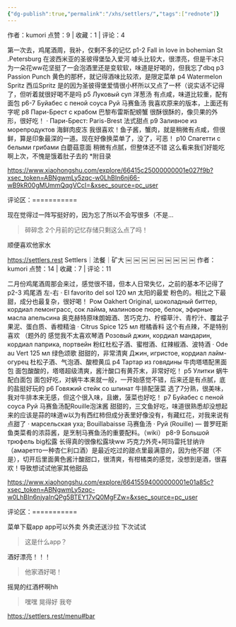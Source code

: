 ```yaml
---
{"dg-publish":true,"permalink":"/xhs/settlers/","tags":["rednote"]}
---
```


作者：kumori
点赞：9   |   收藏：1   |   评论：4

第一次去，鸡尾酒周，我补，仅剩不多的记忆
p1-2 Fall in love in bohemian St .Petersburg 在波西米亚的圣彼得堡坠入爱河 噱头比较大，很漂亮，但是干冰只为一朵花ww花坚挺了一会泡酒里还是变软软，味道是好喝的，但我忘了dbq
p3 Passion Punch 黄色的那杯，就记得酒味比较浓，是限定菜单
p4 Watermelon Spritz 西瓜Spritz 是的因为圣彼得堡爱情很小杯所以又点了一杯（说实话不记得了，但听着就很好喝不是吗
p5 Луковый суп 洋葱汤 有点咸，味道比较重，配有面包
p6-7 Буйабес с пеной соуса Руй 马赛鱼汤 我喜欢原来的版本，上面还有字呢
p8 Пари-Брест с крабом 巴黎布雷斯配螃蟹 很酥很酥的，像贝果的外形，很好吃！
· Пари-Брест: Paris-Brest 法式甜点
p9 Заливное из морепродуктов 海鲜肉皮冻 我很喜欢！鱼子酱，蟹肉，就是稍微有点咸，但很鲜，算是印象最深的一道。现在好像换菜单了，没了，可恶！
p10 Спагетти с белыми грибами 白蘑菇意面 稍微有点腻，但整体还不错
这么看来我们好能吃啊上次，不愧是饿着肚子去的
*附目录

https://www.xiaohongshu.com/explore/66415c25000000001e027f9b?xsec_token=ABNgwmLy5zqc-w0LhBIn6nj66-wB9kR00gMUmmQqgVCcI=&xsec_source=pc_user

评论区：===========

现在觉得过一阵写挺好的，因为忘了所以不会写很多（不是…

> 碎碎念 2个月前的记忆存储只剩这么点了吗！

顺便喜欢他家水

https://settlers.rest
Settlers｜法餐｜矿大
￼
￼
￼
￼
￼
￼
￼
￼
￼
作者：kumori
点赞：14   |   收藏：7   |   评论：11

二月份鸡尾酒周那会来过，感觉很不错，但本人日常失忆，之前的基本不记得了
p2-3 鸡尾酒 左-右
· El favorito del sol 120 мл 太阳的最爱 粉色的。相比之下最甜，成分也最复杂，很好喝！
Ром Oakhert Original, шоколадный биттер, кордиал лемонграсс, сок лайма, малиновое пюре, белок, эфирные масла апельсина 奥克赫特原味朗姆酒、苦巧克力、柠檬草汁、青柠汁、覆盆子果泥、蛋白质、香橙精油
· Citrus Spice 125 мл 柑橘香料 这个有点辣，不是特别喜欢 （题外的 感觉我不太喜欢琴酒
Розовый джин, кордиал мандарин, кордиал паприка, портвейн 粉红杜松子酒、蜜柑酒、红辣椒酒、波特酒
· Ode au Vert 125 мл 绿色颂歌 甜甜的，非常清爽
Джин, игристое, кордиал лайм-огурец 杜松子酒、气泡酒、酸橙黄瓜
p4 Тартар из говядины 牛肉塔塔配黑面包 面包酸酸的，塔塔超级清爽，酱汁酸口有黄芥末，非常好吃！
p5 Улитки 蜗牛配白面包 面包好吃，对蜗牛本来就一般，一开始感觉不错，后来还是有点腻，底的盐挺好玩的
p6 Говяжий стейк со шпинат 牛排配菠菜 选了7分熟，很美味，我对牛排本来无感，但这个很入味，且嫩，菠菜也好吃！
p7 Буйабес с пеной соуса Руй 马赛鱼汤配Rouille泡沫酱 甜甜的，三文鱼好吃，味道很熟悉却没想起来的应该是蒜的味道w以为有西红柿但成分表里好像没有，有藏红花，对我来说有点甜了
· марсельская уха; Bouillabaisse 马赛鱼汤
· Руй (Rouille) — 普罗旺斯鱼类菜肴的浓蒜酱，是烹制马赛鱼汤的重要配料。（wiki）
p8-9 Большой трюфель big松露 长得真的很像松露块ww 巧克力外壳+阿玛雷托甘纳许（амаретто一种杏仁利口酒）是最近吃过的甜点里最满意的，因为他不甜（不是），切开后里面黄色酱汁酸甜口，很清爽，有柑橘类的感觉，没想到是酒，很喜欢！导致想试试他家其他甜品

https://www.xiaohongshu.com/explore/66415594000000001e01a85c?xsec_token=ABNgwmLy5zqc-w0LhBIn6njyaInQPg5BTEY17vQ0MgFZw=&xsec_source=pc_user

评论区：===========

菜单下载app app可以外卖 外卖还送沙拉 下次试试

> 这是什么app？

酒好漂亮！！！

> 他家酒好喝！

摇晃的红酒杯啊hh

> 嘿嘿 晃得好 我夸

https://settlers.rest/menu#bar